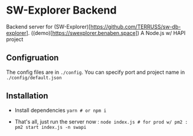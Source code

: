 # SW-Explorer Backend

Backend server for (SW-Explorer)[https://github.com/TERRUSS/sw-db-explorer]. ((demo)[https://swexplorer.benaben.space])
A Node.js w/ HAPI project

## Configruation
The config files are in `./config`. You can specify port and project name in `./config/default.json`

## Installation

- Install dependencies
`yarn # or npm i`

- That's all, just run the server now :
`node index.js # for prod w/ pm2 : pm2 start index.js -n swapi`